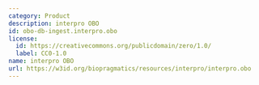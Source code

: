 ```yaml
---
category: Product
description: interpro OBO
id: obo-db-ingest.interpro.obo
license:
  id: https://creativecommons.org/publicdomain/zero/1.0/
  label: CC0-1.0
name: interpro OBO
url: https://w3id.org/biopragmatics/resources/interpro/interpro.obo
---
```


